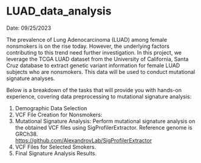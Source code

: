 # LUAD_data_analysis  

Date: 09/25/2023

The prevalence of Lung Adenocarcinoma (LUAD) among female nonsmokers is on the rise today. However, the underlying factors contributing to this trend need further investigation. In this project, we leverage the TCGA LUAD dataset from the University of California, Santa Cruz database to extract genetic variant information for female LUAD subjects who are nonsmokers. This data will be used to conduct mutational signature analyses.  

Below is a breakdown of the tasks that will provide you with hands-on experience, covering data preprocessing to mutational signature analysis:
 
1. Demographic Data Selection 
2. VCF File Creation for Nonsmokers:
3. Mutational Signature Analysis:
Perform mutational signature analysis on the obtained VCF files using SigProfilerExtractor. Reference genome is GRCh38.  
https://github.com/AlexandrovLab/SigProfilerExtractor
4. VCF Files for Selected Smokers.
5. Final Signature Analysis Results.

